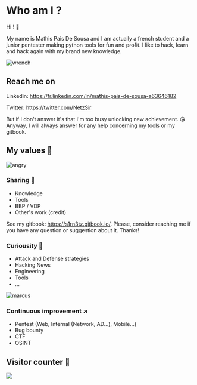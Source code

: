 # Who am I ?

Hi ! :wave: 

My name is Mathis Pais De Sousa and I am actually a french student and a junior pentester making python tools for fun and <strike>profit</strike>.
I like to hack, learn and hack again with my brand new knowledge.

![wrench](https://user-images.githubusercontent.com/40497633/212872388-47e46fa1-5694-4067-8c83-7fff01e027ba.gif)

## Reach me on

Linkedin: https://fr.linkedin.com/in/mathis-pais-de-sousa-a63646182

Twitter: https://twitter.com/NetzSir

But if I don't answer it's that I'm too busy unlocking new achievement. :kissing_heart:
Anyway, I will always answer for any help concerning my tools or my gitbook.


## My values :crown:
![angry](https://user-images.githubusercontent.com/40497633/212874448-b1452a4d-396d-45ca-9467-589227023df1.gif)


### Sharing :speech_balloon:

- Knowledge 
- Tools
- BBP / VDP
- Other's work (credit)

See my gitbook: https://s1rn3tz.gitbook.io/.
Please, consider reaching me if you have any question or suggestion about it. Thanks!

### Curiousity :satellite:

- Attack and Defense strategies
- Hacking News
- Engineering
- Tools
- ...

![marcus](https://user-images.githubusercontent.com/40497633/212873998-3d7636fb-5071-41d2-9b84-885b1d2d033f.gif)


### Continuous improvement :arrow_upper_right:

- Pentest (Web, Internal (Network, AD...), Mobile...) 
- Bug bounty
- CTF
- OSINT

## Visitor counter :1234:

<img src="https://profile-counter.glitch.me/mathis2001/count.svg">
